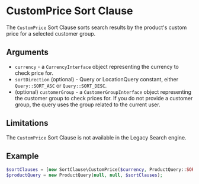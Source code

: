 # CustomPrice Sort Clause

The `CustomPrice` Sort Clause sorts search results by the product's custom price for a selected customer group.

## Arguments

- `currency` - a `CurrencyInterface` object representing the currency to check price for.
- `sortDirection` (optional) - Query or LocationQuery constant, either `Query::SORT_ASC` or `Query::SORT_DESC`.
- (optional) `customerGroup` - a `CustomerGroupInterface` object representing the customer group to check prices for.
If you do not provide a customer group, the query uses the group related to the current user.

## Limitations

The `CustomPrice` Sort Clause is not available in the Legacy Search engine.

## Example

``` php
$sortClauses = [new SortClause\CustomPrice($currency, ProductQuery::SORT_ASC, $customerGroup)];
$productQuery = new ProductQuery(null, null, $sortClauses);
```
